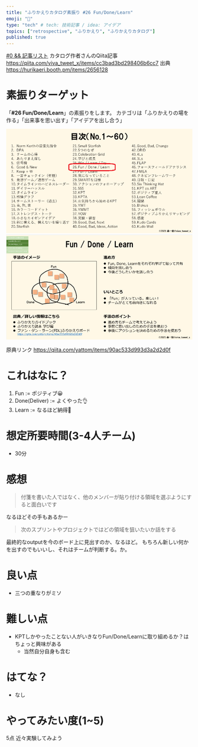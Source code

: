 ```yaml
---
title: "ふりかえりカタログ素振り #26 Fun/Done/Learn"
emoji: "👏"
type: "tech" # tech: 技術記事 / idea: アイデア
topics: ["retrospective", "ふりかえり", "ふりかえりカタログ"]
published: true
---
```


[#0 && 記事リスト](/datsuns/articles/retrospective-su-bu-ri-0.md)
カタログ作者さんのQiita記事
https://qiita.com/viva_tweet_x/items/cc3bad3bd298406b6cc7
出典
https://hurikaeri.booth.pm/items/2656128

# 素振りターゲット

「**\#26 Fun/Done/Learn**」の素振りをします。
カテゴリは「ふりかえりの場を作る」「出来事を思い出す」「アイデアを出し合う」

![target](/images/retrospective-su-bu-ri/26-target.png)
![pattern](/images/retrospective-su-bu-ri/26-pattern.png)

原典リンク
https://qiita.com/yattom/items/90ac533d993d3a2d2d0f

# これはなに？

1. Fun := ポジティブ😀
1. Done(Deliver) := よくやった👌
1. Learn := なるほど納得🙋

# 想定所要時間(3-4人チーム)

* 30分

# 感想

> 付箋を書いた人ではなく、他のメンバーが貼り付ける領域を選ぶようにすると面白いです

なるほどその手もあるかー

> 次のスプリントやプロジェクトではどの領域を狙いたいか話をする

最終的なoutputを今のボード上に見出すのか、なるほど。
もちろん新しい何かを出すのでもいいし、それはチームが判断する。か。

# 良い点

* 三つの重なりがミソ

# 難しい点

* KPTしかやったことない人がいきなりFun/Done/Learnに取り組めるか？はちょっと興味がある
   * 当然自分自身も含む

# はてな？

* なし

# やってみたい度(1~5)

5点
近々実験してみよう
